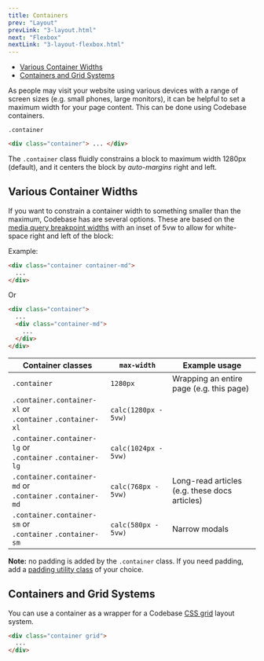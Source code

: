 ```yaml
---
title: Containers
prev: "Layout"
prevLink: "3-layout.html"
next: "Flexbox"
nextLink: "3-layout-flexbox.html"
---
```


<div class="on-page-toc b-thin rounded mb-3e py-1e">
  <ul class="menu small">
    <li class="menu-item"><a href="#various-container-widths">Various Container Widths</a></li>
    <li class="menu-item"><a href="#containers-and-grid-systems">Containers and Grid Systems</a></li>
  </ul>
</div>

<p class="h4 thin">As people may visit your website using various devices with a range of screen sizes (e.g. small phones, large monitors), it can be helpful to set a maximum width for your page content. This can be done using Codebase containers.</p>

`.container`

```HTML
<div class="container"> ... </div>
```

The `.container` class fluidly constrains a block to maximum width 1280px (default), and it centers the block by _auto-margins_ right and left.

## Various Container Widths

If you want to constrain a container width to something smaller than the maximum, Codebase has are several options. These are based on the [media query breakpoint widths](/1-getting-started.html#media-query-breakpoint-widths) with an inset of 5vw to allow for white-space right and left of the block:

Example:

```HTML
<div class="container container-md">
  ...
</div>
```

Or

```HTML
<div class="container">
  ...
  <div class="container-md">
    ...
  </div>
</div>
```

<table class="table">
  <thead>
    <tr>
      <th>Container classes</th>
      <th><code>max-width</code></th>
      <th>Example usage</th>
    </tr>
  </thead>
  <tbody>
    <tr>
      <td><code>.container</code></td>
      <td><code>1280px</code></td>
      <td>Wrapping an entire page (e.g. this page)</td>
    </tr>
    <tr>
      <td class="nowrap">
        <code>.container.container-xl</code> or<br>
        <code>.container</code> <code>.container-xl</code>
      </td>
      <td class="nowrap"><code>calc(1280px - 5vw)</code></td>
      <td></td>
    </tr>
    <tr>
      <td class="nowrap">
        <code>.container.container-lg</code> or<br>
        <code>.container</code> <code>.container-lg</code>
      </td>
      <td><code>calc(1024px - 5vw)</code></td>
      <td></td>
    </tr>
    <tr>
      <td class="nowrap">
        <code>.container.container-md</code> or<br>
        <code>.container</code> <code>.container-md</code>
      </td>
      <td><code>calc(768px - 5vw)</code></td>
      <td>Long-read articles (e.g. these docs articles)</td>
    </tr>
    <tr>
      <td class="nowrap">
        <code>.container.container-sm</code> or<br>
        <code>.container</code> <code>.container-sm</code>
      </td>
      <td><code>calc(580px - 5vw)</code></td>
      <td>Narrow modals</td>
    </tr>
  </tbody>
</table>

<div class="mb-3e p-2e bg-theme-2"><b>Note:</b> no padding is added by the <code class="b-thin">.container</code> class. If you need padding, add a <a href="4-utilities.html#spacing-utilities">padding utility class</a> of your choice.</div>

## Containers and Grid Systems

You can use a container as a wrapper for a Codebase [CSS grid](3-layout-grid.html) layout system.

```HTML
<div class="container grid">
  ...
</div>
```
